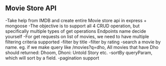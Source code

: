 ## Movie Store API

-Take help from IMDB and create entire Movie store api in express + mongoose
-The objective is to support all 4 CRUD operation, but specifically multiple types of get operations
  Endpoints name decide yourself
-For get requests on list of movies, we need to have multiple filtering criteria supported
-filter by title
-filter by rating
-search a movie by name. eg. if we make query like /movies?q=dho, All movies that have Dho should returned: Dhoom, Dhoni: Untold Story etc.
-sortBy queryParam, which will sort by a field.
-pagination support
